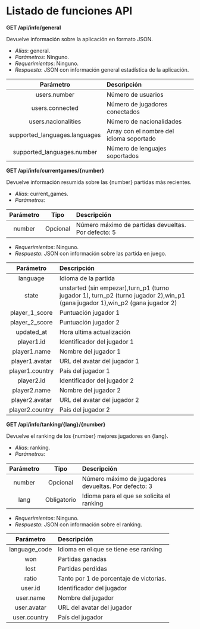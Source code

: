 # Listado de funciones API

**GET /api/info/general**

Devuelve información sobre la aplicación en formato JSON.

- *Alias*: general.
- *Parámetros*: Ninguno.
- *Requerimientos*: Ninguno.
- *Respuesta*: JSON con información general estadística de la aplicación.

<center>

| Parámetro                     |  Descripción  |
| :----------:                  | :------------                   |
| users.number                  | Número de usuarios              |
| users.connected               | Número de jugadores conectados  |
| users.nacionalities           | Número de nacionalidades        |
| supported_languages.languages | Array con el nombre del idioma soportado  |
| supported_languages.number    | Número de lenguajes soportados  |

</center>

**GET  /api/info/currentgames/{number}**

Devuelve información resumida sobre las {number} partidas más recientes.

- *Alias*: current_games.
- *Parámetros*: 

<center>

| Parámetro     |  Tipo       |  Descripción          |
| :----------:  | :-------:   | :------------         |
| number        | Opcional    | Número máximo de partidas devueltas. Por defecto: 5  |  

</center>

- *Requerimientos*: Ninguno.
- *Respuesta*: JSON con información sobre las partida en juego.

<center>

| Parámetro              |  Descripción  |
| :----------:           | :------------                   |
| language               | Idioma de la partida       |
| state                  | unstarted (sin empezar),turn_p1 (turno jugador 1), turn_p2 (turno jugador 2),win_p1 (gana jugador 1),win_p2 (gana jugador 2) |
| player_1_score         | Puntuación jugador 1      |
| player_2_score         | Puntuación jugador 2      |
| updated_at             | Hora ultima actualización |
| player1.id             | Identificador del jugador 1 |
| player1.name           | Nombre del jugador 1 |
| player1.avatar         | URL del avatar del jugador 1 |
| player1.country        | País del jugador 1 |
| player2.id             | Identificador del jugador 2 |
| player2.name           | Nombre del jugador 2 |
| player2.avatar         | URL del avatar del jugador 2 |
| player2.country        | País del jugador 2 |

</center>

**GET  /api/info/tanking/{lang}/{number}**

Devuelve el ranking de los {number} mejores jugadores en {lang}.

- *Alias*: ranking.
- *Parámetros*: 

<center>

| Parámetro     |  Tipo       |  Descripción          |
| :----------:  | :-------:   | :------------         |
| number        | Opcional    | Número máximo de jugadores devueltas. Por defecto: 3  |  
| lang          | Obligatorio | Idioma para el que se solicita el ranking  |  

</center>

- *Requerimientos*: Ninguno.
- *Respuesta*: JSON con información sobre el ranking.

<center>

| Parámetro              |  Descripción                     |
| :----------:           | :------------                    |
| language_code          | Idioma en el que se tiene ese ranking |
| won                    | Partidas ganadas                 |
| lost                   | Partidas perdidas                |
| ratio                  | Tanto por 1 de porcentaje de victorias. |
| user.id                | Identificador del jugador        |
| user.name              | Nombre del jugador               |
| user.avatar            | URL del avatar del jugador       |
| user.country           | País del jugador                 |

</center>